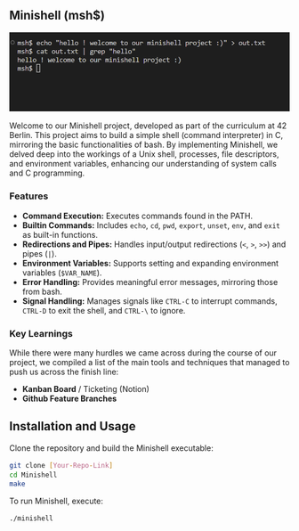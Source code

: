 
## Minishell (msh$)
![minishell](https://github.com/eschencode/minishell/blob/main/minishell%20.png)

Welcome to our Minishell project, developed as part of the curriculum at 42 Berlin. This project aims to build a simple shell (command interpreter) in C, mirroring the basic functionalities of bash. By implementing Minishell, we delved deep into the workings of a Unix shell, processes, file descriptors, and environment variables, enhancing our understanding of system calls and C programming.

### Features
-   **Command Execution:** Executes commands found in the PATH.
-   **Builtin Commands:** Includes `echo`, `cd`, `pwd`, `export`, `unset`, `env`, and `exit` as built-in functions.
-   **Redirections and Pipes:** Handles input/output redirections (`<`, `>`, `>>`) and pipes (`|`).
-   **Environment Variables:** Supports setting and expanding environment variables (`$VAR_NAME`).
-   **Error Handling:** Provides meaningful error messages, mirroring those from bash.
-   **Signal Handling:** Manages signals like `CTRL-C` to interrupt commands, `CTRL-D` to exit the shell, and `CTRL-\` to ignore.

### Key Learnings
While there were many hurdles we came across during the course of our project, we compiled a list of the main tools and techniques that managed to push us across the finish line:
 - **Kanban Board** / Ticketing (Notion)
 - **Github Feature Branches**


## Installation and Usage
Clone the repository and build the Minishell executable:
```bash
git clone [Your-Repo-Link]
cd Minishell
make
``` 
To run Minishell, execute:
```bash
./minishell
```
